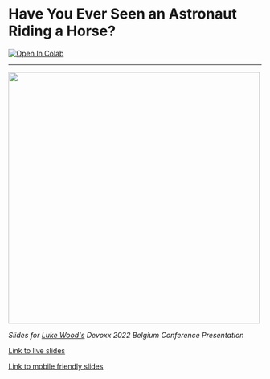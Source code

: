 # Have You Ever Seen an Astronaut Riding a Horse?  

<a target="_blank" href="https://colab.research.google.com/github/LukeWood/devoxx/blob/master/notebooks/basic_demo.ipynb">
  <img src="https://colab.research.google.com/assets/colab-badge.svg" alt="Open In Colab"/>
</a>

---

<img src="assets/astro-naught-riding-horse.png" width=500>

_Slides for [Luke Wood's](https://lukewood.xyz) Devoxx 2022 Belgium Conference Presentation_

[Link to live slides](https://lukewood.github.io/devoxx)

[Link to mobile friendly slides](https://lukewood.github.io/devoxx/index.pdf)
